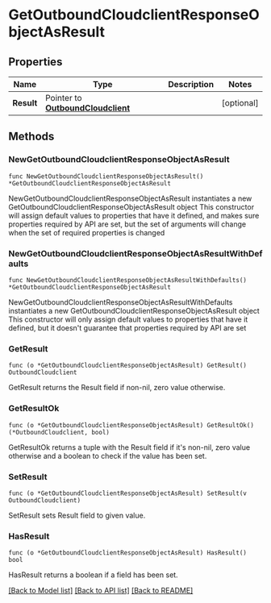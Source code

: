 # GetOutboundCloudclientResponseObjectAsResult

## Properties

Name | Type | Description | Notes
------------ | ------------- | ------------- | -------------
**Result** | Pointer to [**OutboundCloudclient**](OutboundCloudclient.md) |  | [optional] 

## Methods

### NewGetOutboundCloudclientResponseObjectAsResult

`func NewGetOutboundCloudclientResponseObjectAsResult() *GetOutboundCloudclientResponseObjectAsResult`

NewGetOutboundCloudclientResponseObjectAsResult instantiates a new GetOutboundCloudclientResponseObjectAsResult object
This constructor will assign default values to properties that have it defined,
and makes sure properties required by API are set, but the set of arguments
will change when the set of required properties is changed

### NewGetOutboundCloudclientResponseObjectAsResultWithDefaults

`func NewGetOutboundCloudclientResponseObjectAsResultWithDefaults() *GetOutboundCloudclientResponseObjectAsResult`

NewGetOutboundCloudclientResponseObjectAsResultWithDefaults instantiates a new GetOutboundCloudclientResponseObjectAsResult object
This constructor will only assign default values to properties that have it defined,
but it doesn't guarantee that properties required by API are set

### GetResult

`func (o *GetOutboundCloudclientResponseObjectAsResult) GetResult() OutboundCloudclient`

GetResult returns the Result field if non-nil, zero value otherwise.

### GetResultOk

`func (o *GetOutboundCloudclientResponseObjectAsResult) GetResultOk() (*OutboundCloudclient, bool)`

GetResultOk returns a tuple with the Result field if it's non-nil, zero value otherwise
and a boolean to check if the value has been set.

### SetResult

`func (o *GetOutboundCloudclientResponseObjectAsResult) SetResult(v OutboundCloudclient)`

SetResult sets Result field to given value.

### HasResult

`func (o *GetOutboundCloudclientResponseObjectAsResult) HasResult() bool`

HasResult returns a boolean if a field has been set.


[[Back to Model list]](../README.md#documentation-for-models) [[Back to API list]](../README.md#documentation-for-api-endpoints) [[Back to README]](../README.md)


